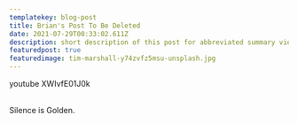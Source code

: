 ```yaml
---
templatekey: blog-post
title: Brian's Post To Be Deleted
date: 2021-07-29T00:33:02.611Z
description: short description of this post for abbreviated summary views
featuredpost: true
featuredimage: tim-marshall-y74zvfz5msu-unsplash.jpg
---
```


youtube XWIvfE01J0k

<featured-products id="prod_JxZxiQjWAhhMpc"></featured-products>

\
Silence is Golden.
<br />
<br />
<br />
<br />
<br />
<br />
<br />
<br />
<br />
<br />
